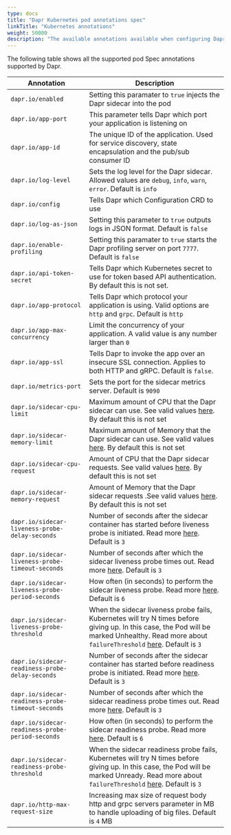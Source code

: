 ```yaml
---
type: docs
title: "Dapr Kubernetes pod annotations spec"
linkTitle: "Kubernetes annotations"
weight: 50000
description: "The available annotations available when configuring Dapr in your Kubernetes environment"
---
```


The following table shows all the supported pod Spec annotations supported by Dapr.

| Annotation                                        | Description |
|---------------------------------------------------|-------------|
| `dapr.io/enabled`                                 | Setting this paramater to `true` injects the Dapr sidecar into the pod
| `dapr.io/app-port`                                | This parameter tells Dapr which port your application is listening on
| `dapr.io/app-id`                                  | The unique ID of the application. Used for service discovery, state encapsulation and the pub/sub consumer ID
| `dapr.io/log-level`                               | Sets the log level for the Dapr sidecar. Allowed values are `debug`, `info`, `warn`, `error`. Default is `info`
| `dapr.io/config`                                  | Tells Dapr which Configuration CRD to use
| `dapr.io/log-as-json`                             | Setting this parameter to `true` outputs logs in JSON format. Default is `false`
| `dapr.io/enable-profiling`                        | Setting this paramater to `true` starts the Dapr profiling server on port `7777`. Default is `false`
| `dapr.io/api-token-secret`                        | Tells Dapr which Kubernetes secret to use for token based API authentication. By default this is not set.
| `dapr.io/app-protocol`                            | Tells Dapr which protocol your application is using. Valid options are `http` and `grpc`. Default is `http`
| `dapr.io/app-max-concurrency`                     | Limit the concurrency of your application. A valid value is any number larger than `0`
| `dapr.io/app-ssl`   | Tells Dapr to invoke the app over an insecure SSL connection. Applies to both HTTP and gRPC. Default is `false`.
| `dapr.io/metrics-port`                            | Sets the port for the sidecar metrics server. Default is `9090`
| `dapr.io/sidecar-cpu-limit`                       | Maximum amount of CPU that the Dapr sidecar can use. See valid values [here](https://kubernetes.io/docs/tasks/administer-cluster/manage-resources/quota-memory-cpu-namespace/). By default this is not set
| `dapr.io/sidecar-memory-limit`                    | Maximum amount of Memory that the Dapr sidecar can use. See valid values [here](https://kubernetes.io/docs/tasks/administer-cluster/manage-resources/quota-memory-cpu-namespace/). By default this is not set
| `dapr.io/sidecar-cpu-request`                     | Amount of CPU that the Dapr sidecar requests. See valid values [here](https://kubernetes.io/docs/tasks/administer-cluster/manage-resources/quota-memory-cpu-namespace/). By default this is not set
| `dapr.io/sidecar-memory-request`                  | Amount of Memory that the Dapr sidecar requests .See valid values [here](https://kubernetes.io/docs/tasks/administer-cluster/manage-resources/quota-memory-cpu-namespace/). By default this is not set
| `dapr.io/sidecar-liveness-probe-delay-seconds`    | Number of seconds after the sidecar container has started before liveness probe is initiated. Read more [here](https://kubernetes.io/docs/tasks/configure-pod-container/configure-liveness-readiness-startup-probes/#configure-probes). Default is `3`
| `dapr.io/sidecar-liveness-probe-timeout-seconds`  | Number of seconds after which the sidecar liveness probe times out. Read more [here](https://kubernetes.io/docs/tasks/configure-pod-container/configure-liveness-readiness-startup-probes/#configure-probes). Default is `3`
| `dapr.io/sidecar-liveness-probe-period-seconds`   | How often (in seconds) to perform the sidecar liveness probe. Read more [here](https://kubernetes.io/docs/tasks/configure-pod-container/configure-liveness-readiness-startup-probes/#configure-probes). Default is `6`
| `dapr.io/sidecar-liveness-probe-threshold`        | When the sidecar liveness probe fails, Kubernetes will try N times before giving up. In  this case, the Pod will be marked Unhealthy. Read more about `failureThreshold` [here](https://kubernetes.io/docs/tasks/configure-pod-container/configure-liveness-readiness-startup-probes/#configure-probes). Default is `3`
| `dapr.io/sidecar-readiness-probe-delay-seconds`   | Number of seconds after the sidecar container has started before readiness probe is initiated. Read more [here](https://kubernetes.io/docs/tasks/configure-pod-container/configure-liveness-readiness-startup-probes/#configure-probes). Default is `3`
| `dapr.io/sidecar-readiness-probe-timeout-seconds` | Number of seconds after which the sidecar readiness probe times out. Read more [here](https://kubernetes.io/docs/tasks/configure-pod-container/configure-liveness-readiness-startup-probes/#configure-probes). Default is `3`
| `dapr.io/sidecar-readiness-probe-period-seconds`  | How often (in seconds) to perform the sidecar readiness probe. Read more [here](https://kubernetes.io/docs/tasks/configure-pod-container/configure-liveness-readiness-startup-probes/#configure-probes). Default is `6`
| `dapr.io/sidecar-readiness-probe-threshold`       | When the sidecar readiness probe fails, Kubernetes will try N times before giving up. In  this case, the Pod will be marked Unready. Read more about `failureThreshold` [here](https://kubernetes.io/docs/tasks/configure-pod-container/configure-liveness-readiness-startup-probes/#configure-probes). Default is `3`
| `dapr.io/http-max-request-size`                   | Increasing max size of request body http and grpc servers parameter in MB to handle uploading of big files. Default is `4` MB      
